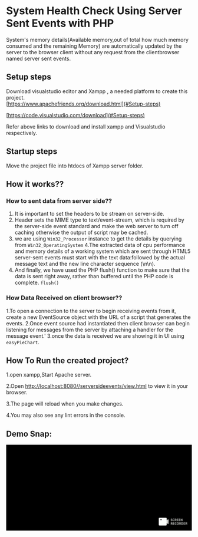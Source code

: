 # System Health Check Using Server Sent Events with PHP
System's memory details(Available memory,out of total how much memory consumed and the remaining Memory) are automatically updated  by the server to the browser client without any request from the clientbrowser named server sent events.

## Setup steps
Download visualstudio editor and Xampp , a needed platform to create this project.   
[https://www.apachefriends.org/download.html](#Setup-steps)

[https://code.visualstudio.com/download](#Setup-steps)

Refer above links to download and install xampp and Visualstudio respectively. 
## Startup steps

  Move the project file into htdocs of Xampp server folder.
## How it works??

### How to sent data from server side??
 1. It is important to set the headers to be stream on server-side.
 2. Header sets the MIME type to text/event-stream, which is required by the server-side event standard and make the web server to turn off caching otherwise the output of script may be cached.
 3. we are using   `Win32_Processor` instance to get the details by querying from `Win32_OperatingSystem`
 4.The extracted data of cpu performance and memory details of a working system which are sent through HTML5 server-sent events must start with the text data:followed by the actual message text and the new line character sequence (\n\n).
 5. And finally, we have used the PHP flush() function to make sure that the data is sent right away, rather than buffered until the PHP code is complete.
  `flush()` 
### How Data Received on client browser??
1.To open a connection to the server to begin receiving events from it, create a new EventSource object with the URL of a script that generates the events.
2.Once event source had instantiated  then client browser can begin listening for messages from the server by attaching a handler for the message event.'
3.once the data is received we are showing it in UI using `easyPieChart`.
## How To Run the created project?
1.open xampp,Start Apache server.

2.Open [http://localhost:8080//serversideevents/view.html](http://localhost:8080//serversideevents/view.html) to view it in your browser.

3.The page will reload when you make changes.

4.You may also see any lint errors in the console.

## Demo Snap:
![Alt text](./systemhealthcheck.gif)
